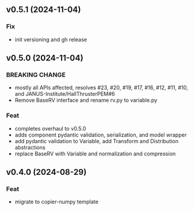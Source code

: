 ## v0.5.1 (2024-11-04)

### Fix

- init versioning and gh release

## v0.5.0 (2024-11-04)

### BREAKING CHANGE

- mostly all APIs affected, resolves #23, #20, #19, #17, #16, #12, #11, #10, and JANUS-Institute/HallThrusterPEM#6
- Remove BaseRV interface and rename rv.py to variable.py

### Feat

- completes overhaul to v0.5.0
- adds component pydantic validation, serialization, and model wrapper
- add pydantic validation to Variable, add Transform and Distribution abstractions
- replace BaseRV with Variable and normalization and compression

## v0.4.0 (2024-08-29)

### Feat

- migrate to copier-numpy template
